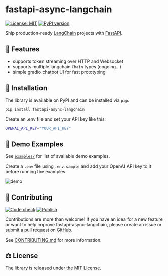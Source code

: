 # fastapi-async-langchain

[![License: MIT](https://img.shields.io/badge/License-MIT-yellow.svg)](https://github.com/ajndkr/fastapi-async-langchain/blob/main/LICENSE)
[![PyPI version](https://badge.fury.io/py/fastapi-async-langchain.svg)](https://pypi.org/project/fastapi-async-langchain/)

Ship production-ready [LangChain](https://github.com/hwchase17/langchain) projects with [FastAPI](https://github.com/tiangolo/fastapi).

## :rocket: Features

- supports token streaming over HTTP and Websocket
- supports multiple langchain `Chain` types (ongoing...)
- simple gradio chatbot UI for fast prototyping

## 💾 Installation

The library is available on PyPI and can be installed via `pip`.

```bash
pip install fastapi-async-langchain
```

Create an .env file and set your API key like this:

```bash
OPENAI_API_KEY="YOUR_API_KEY"
```

## 🎯 Demo Examples

See [`examples/`](examples/README.md) for list of available demo examples.


Create a `.env` file using `.env.sample` and add your OpenAI API key to it
before running the examples.


![demo](assets/demo.gif)

## 🤝 Contributing

[![Code check](https://github.com/ajndkr/fastapi-async-langchain/actions/workflows/code-check.yaml/badge.svg)](https://github.com/ajndkr/fastapi-async-langchain/actions/workflows/code-check.yaml)
[![Publish](https://github.com/ajndkr/fastapi-async-langchain/actions/workflows/publish.yaml/badge.svg)](https://github.com/ajndkr/fastapi-async-langchain/actions/workflows/publish.yaml)

Contributions are more than welcome! If you have an idea for a new feature or want to help improve fastapi-async-langchain, please create an issue or submit a pull request
on [GitHub](https://github.com/ajndkr/fastapi-async-langchain).

See [CONTRIBUTING.md](./CONTRIBUTING.md) for more information.

## ⚖️ License

The library is released under the [MIT License](https://github.com/ajndkr/fastapi-async-langchain/blob/main/LICENSE).
